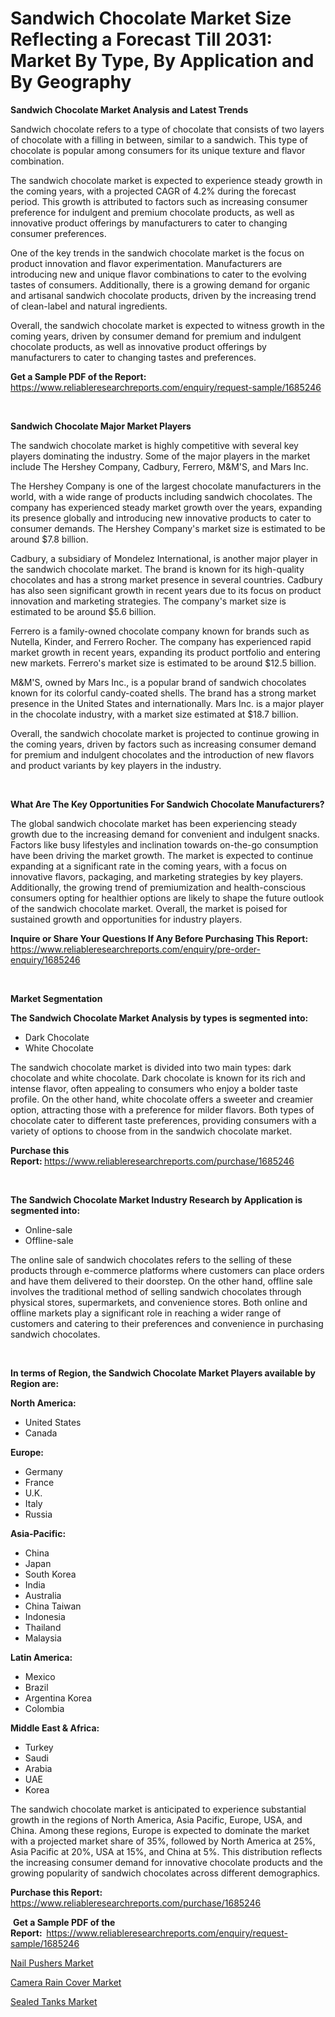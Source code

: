 <p><h1>Sandwich Chocolate Market Size Reflecting a Forecast Till 2031: Market By Type, By Application and By Geography</h1></p><p><strong>Sandwich Chocolate Market Analysis and Latest Trends</strong></p>
<p><p>Sandwich chocolate refers to a type of chocolate that consists of two layers of chocolate with a filling in between, similar to a sandwich. This type of chocolate is popular among consumers for its unique texture and flavor combination.</p><p>The sandwich chocolate market is expected to experience steady growth in the coming years, with a projected CAGR of 4.2% during the forecast period. This growth is attributed to factors such as increasing consumer preference for indulgent and premium chocolate products, as well as innovative product offerings by manufacturers to cater to changing consumer preferences.</p><p>One of the key trends in the sandwich chocolate market is the focus on product innovation and flavor experimentation. Manufacturers are introducing new and unique flavor combinations to cater to the evolving tastes of consumers. Additionally, there is a growing demand for organic and artisanal sandwich chocolate products, driven by the increasing trend of clean-label and natural ingredients.</p><p>Overall, the sandwich chocolate market is expected to witness growth in the coming years, driven by consumer demand for premium and indulgent chocolate products, as well as innovative product offerings by manufacturers to cater to changing tastes and preferences.</p></p>
<p><strong>Get a Sample PDF of the Report:&nbsp;</strong> <a href="https://www.reliableresearchreports.com/enquiry/request-sample/1685246">https://www.reliableresearchreports.com/enquiry/request-sample/1685246</a></p>
<p>&nbsp;</p>
<p><strong>Sandwich Chocolate Major Market Players</strong></p>
<p><p>The sandwich chocolate market is highly competitive with several key players dominating the industry. Some of the major players in the market include The Hershey Company, Cadbury, Ferrero, M&M'S, and Mars Inc.</p><p>The Hershey Company is one of the largest chocolate manufacturers in the world, with a wide range of products including sandwich chocolates. The company has experienced steady market growth over the years, expanding its presence globally and introducing new innovative products to cater to consumer demands. The Hershey Company's market size is estimated to be around $7.8 billion.</p><p>Cadbury, a subsidiary of Mondelez International, is another major player in the sandwich chocolate market. The brand is known for its high-quality chocolates and has a strong market presence in several countries. Cadbury has also seen significant growth in recent years due to its focus on product innovation and marketing strategies. The company's market size is estimated to be around $5.6 billion.</p><p>Ferrero is a family-owned chocolate company known for brands such as Nutella, Kinder, and Ferrero Rocher. The company has experienced rapid market growth in recent years, expanding its product portfolio and entering new markets. Ferrero's market size is estimated to be around $12.5 billion.</p><p>M&M'S, owned by Mars Inc., is a popular brand of sandwich chocolates known for its colorful candy-coated shells. The brand has a strong market presence in the United States and internationally. Mars Inc. is a major player in the chocolate industry, with a market size estimated at $18.7 billion.</p><p>Overall, the sandwich chocolate market is projected to continue growing in the coming years, driven by factors such as increasing consumer demand for premium and indulgent chocolates and the introduction of new flavors and product variants by key players in the industry.</p></p>
<p>&nbsp;</p>
<p><strong>What Are The Key Opportunities For Sandwich Chocolate Manufacturers?</strong></p>
<p><p>The global sandwich chocolate market has been experiencing steady growth due to the increasing demand for convenient and indulgent snacks. Factors like busy lifestyles and inclination towards on-the-go consumption have been driving the market growth. The market is expected to continue expanding at a significant rate in the coming years, with a focus on innovative flavors, packaging, and marketing strategies by key players. Additionally, the growing trend of premiumization and health-conscious consumers opting for healthier options are likely to shape the future outlook of the sandwich chocolate market. Overall, the market is poised for sustained growth and opportunities for industry players.</p></p>
<p><strong>Inquire or Share Your Questions If Any Before Purchasing This Report:</strong> <a href="https://www.reliableresearchreports.com/enquiry/pre-order-enquiry/1685246">https://www.reliableresearchreports.com/enquiry/pre-order-enquiry/1685246</a></p>
<p>&nbsp;</p>
<p><strong>Market Segmentation</strong></p>
<p><strong>The Sandwich Chocolate Market Analysis by types is segmented into:</strong></p>
<p><ul><li>Dark Chocolate</li><li>White Chocolate</li></ul></p>
<p><p>The sandwich chocolate market is divided into two main types: dark chocolate and white chocolate. Dark chocolate is known for its rich and intense flavor, often appealing to consumers who enjoy a bolder taste profile. On the other hand, white chocolate offers a sweeter and creamier option, attracting those with a preference for milder flavors. Both types of chocolate cater to different taste preferences, providing consumers with a variety of options to choose from in the sandwich chocolate market.</p></p>
<p><strong>Purchase this Report:&nbsp;</strong><a href="https://www.reliableresearchreports.com/purchase/1685246">https://www.reliableresearchreports.com/purchase/1685246</a></p>
<p>&nbsp;</p>
<p><strong>The Sandwich Chocolate Market Industry Research by Application is segmented into:</strong></p>
<p><ul><li>Online-sale</li><li>Offline-sale</li></ul></p>
<p><p>The online sale of sandwich chocolates refers to the selling of these products through e-commerce platforms where customers can place orders and have them delivered to their doorstep. On the other hand, offline sale involves the traditional method of selling sandwich chocolates through physical stores, supermarkets, and convenience stores. Both online and offline markets play a significant role in reaching a wider range of customers and catering to their preferences and convenience in purchasing sandwich chocolates.</p></p>
<p>&nbsp;</p>
<p><strong>In terms of Region, the Sandwich Chocolate Market Players available by Region are:</strong></p>
<p>
    <p> <strong> North America: </strong>
        <ul>
            <li>United States</li>
            <li>Canada</li>
        </ul>
        </p> 
    <p> <strong> Europe: </strong>
        <ul>
            <li>Germany</li>
            <li>France</li>
            <li>U.K.</li>
            <li>Italy</li>
            <li>Russia</li>
        </ul>
        </p> 
    <p> <strong> Asia-Pacific: </strong>
        <ul>
            <li>China</li>
            <li>Japan</li>
            <li>South Korea</li>
            <li>India</li>
            <li>Australia</li>
            <li>China Taiwan</li>
            <li>Indonesia</li>
            <li>Thailand</li>
            <li>Malaysia</li>
        </ul>
        </p> 
    <p> <strong> Latin America: </strong>
        <ul>
            <li>Mexico</li>
            <li>Brazil</li>
            <li>Argentina Korea</li>
            <li>Colombia</li>
        </ul>
        </p> 
    <p> <strong> Middle East & Africa: </strong>
        <ul>
            <li>Turkey</li>
            <li>Saudi</li>
            <li>Arabia</li>
            <li>UAE</li>
            <li>Korea</li>
        </ul>
    </p>
    </p>
<p><p>The sandwich chocolate market is anticipated to experience substantial growth in the regions of North America, Asia Pacific, Europe, USA, and China. Among these regions, Europe is expected to dominate the market with a projected market share of 35%, followed by North America at 25%, Asia Pacific at 20%, USA at 15%, and China at 5%. This distribution reflects the increasing consumer demand for innovative chocolate products and the growing popularity of sandwich chocolates across different demographics.</p></p>
<p><strong>Purchase this Report: </strong><a href="https://www.reliableresearchreports.com/purchase/1685246">https://www.reliableresearchreports.com/purchase/1685246</a></p>
<p>&nbsp;<strong>Get a Sample PDF of the Report:&nbsp;&nbsp;</strong><a href="https://www.reliableresearchreports.com/enquiry/request-sample/1685246">https://www.reliableresearchreports.com/enquiry/request-sample/1685246</a></p>
<p><strong></strong></p>
<p><p><a href="https://github.com/angelajermaine/Market-Research-Report-List-2/blob/main/nail-pushers-market.md">Nail Pushers Market</a></p><p><a href="https://github.com/shotows/Market-Research-Report-List-1/blob/main/camera-rain-cover-market.md">Camera Rain Cover Market</a></p><p><a href="https://github.com/beatblasta/Market-Research-Report-List-2/blob/main/sealed-tanks-market.md">Sealed Tanks Market</a></p></p>